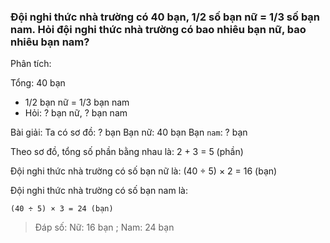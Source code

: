 ### Đội nghi thức nhà trường có 40 bạn, 1/2 số bạn nữ = 1/3 số bạn nam. Hỏi đội nghi thức nhà trường có bao nhiêu bạn nữ, bao nhiêu bạn nam?

Phân tích:

Tổng: 40 bạn

- 1/2 bạn nữ = 1/3 bạn nam
- Hỏi: ? bạn nữ, ? bạn nam

Bài giải:
Ta có sơ đồ:
		? bạn
Bạn nữ: 
				       40 bạn
Bạn ``nam``:
		     ? bạn

Theo sơ đồ, tổng số phần bằng nhau là:
	    2 + 3 = 5 (phần)

Đội nghi thức nhà trường có số bạn nữ là:
    	(40 ÷ 5) × 2 = 16 (bạn)

Đội nghi thức nhà trường có số bạn nam là:

```
(40 ÷ 5) × 3 = 24 (bạn)
```

> Đáp số: Nữ: 16 bạn  ;  Nam: 24 bạn
